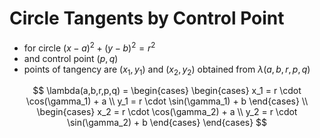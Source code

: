 # Circle Tangents by Control Point

- for circle $(x-a)^2+(y-b)^2=r^2$
- and control point $(p,q)$
- points of tangency are $(x_1,y_1)$ and $(x_2,y_2)$ obtained from $\lambda(a,b,r,p,q)$

$$
\lambda(a,b,r,p,q) =
\begin{cases}
\begin{cases}
x_1 = r \cdot \cos(\gamma_1) + a
\\
y_1 = r \cdot \sin(\gamma_1) + b
\end{cases}
\\
\begin{cases}
x_2 = r \cdot \cos(\gamma_2) + a
\\
y_2 = r \cdot \sin(\gamma_2) + b
\end{cases}
\end{cases}
$$
